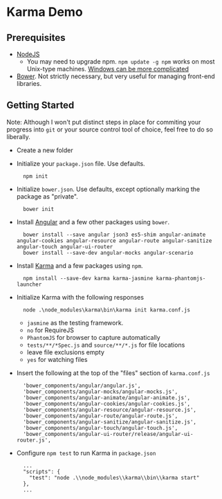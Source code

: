 # Karma Demo

## Prerequisites

* [NodeJS](http://nodejs.org/)
    * You may need to upgrade npm. `npm update -g npm` works on most Unix-type machines. [Windows can be more complicated][1]
* [Bower][2]. Not strictly necessary, but very useful for managing front-end libraries.

## Getting Started

Note: Although I won't put distinct steps in place for commiting your progress into `git` or your source control tool of choice, feel free to do so liberally.

* Create a new folder
* Initialize your `package.json` file. Use defaults.

        npm init

* Initialize `bower.json`. Use defaults, except optionally marking the package as "private".

        bower init

* Install [Angular][3] and a few other packages using `bower`.

        bower install --save angular json3 es5-shim angular-animate angular-cookies angular-resource angular-route angular-sanitize angular-touch angular-ui-router
        bower install --save-dev angular-mocks angular-scenario

* Install [Karma][4] and a few packages using `npm`.

        npm install --save-dev karma karma-jasmine karma-phantomjs-launcher

* Initialize Karma with the following responses
        
        node .\node_modules\karma\bin\karma init karma.conf.js

    * `jasmine` as the testing framework.
    * `no` for RequireJS
    * `PhantomJS` for browser to capture automatically
    * `tests/**/*Spec.js` and `source/**/*.js` for file locations
    * leave file exclusions empty
    * `yes` for watching files

* Insert the following at the top of the "files" section of `karma.conf.js`

        'bower_components/angular/angular.js',
        'bower_components/angular-mocks/angular-mocks.js',
        'bower_components/angular-animate/angular-animate.js',
        'bower_components/angular-cookies/angular-cookies.js',
        'bower_components/angular-resource/angular-resource.js',
        'bower_components/angular-route/angular-route.js',
        'bower_components/angular-sanitize/angular-sanitize.js',
        'bower_components/angular-touch/angular-touch.js',
        'bower_components/angular-ui-router/release/angular-ui-router.js',

* Configure `npm test` to run Karma in `package.json`

        ...
        "scripts": {
          "test": "node .\\node_modules\\karma\\bin\\karma start"
        },
        ...

[1]: https://github.com/npm/npm/wiki/Troubleshooting#upgrading-on-windows
[2]: http://bower.io/
[3]: https://angularjs.org/
[4]: http://karma-runner.github.io/0.12/index.html
